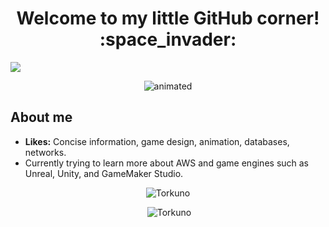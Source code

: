 <h1 align="center">Welcome to my little GitHub corner! :space_invader:</h1>

![](https://komarev.com/ghpvc/?username=Torkuno&label=Visitors)

<p align="center"><img src="https://media1.tenor.com/m/QTaHgFrG5NAAAAAC/raccoon-roll.gif" alt="animated" /></p>

## About me
- **Likes:** Concise information, game design, animation, databases, networks.
- Currently trying to learn more about AWS and game engines such as Unreal, Unity, and GameMaker Studio.

<div class="stats" align="center">
<p><img src="https://github-readme-stats.vercel.app/api/top-langs?username=Torkuno&show_icons=true&locale=en&layout=compact&theme=algolia" alt="Torkuno"/></p>
<p>&nbsp;<img src="https://github-readme-stats.vercel.app/api?username=Torkuno&show_icons=true&locale=en&theme=algolia" alt="Torkuno"/></p>
</div>
